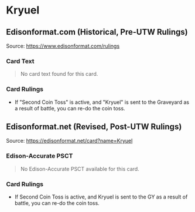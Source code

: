 # Kryuel

## Edisonformat.com (Historical, Pre-UTW Rulings)

Source: https://www.edisonformat.com/rulings

### Card Text

> No card text found for this card.

### Card Rulings

*   If "Second Coin Toss" is active, and "Kryuel" is sent to the Graveyard as a result of battle, you can re-do the coin toss.

## Edisonformat.net (Revised, Post-UTW Rulings)

Source: https://edisonformat.net/card?name=Kryuel

### Edison-Accurate PSCT

> No Edison-Accurate PSCT available for this card.

### Card Rulings

*   If Second Coin Toss is active, and Kryuel is sent to the GY as a result of battle, you can re-do the coin toss.
            